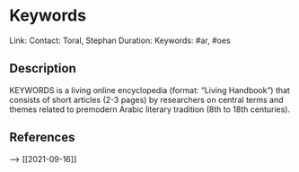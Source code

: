 # Keywords

Link:
Contact: Toral, Stephan
Duration:
Keywords: #ar, #oes

## Description
KEYWORDS is a living online encyclopedia (format: “Living Handbook”) that consists of short articles (2-3 pages) by researchers on central terms and themes related to premodern Arabic literary tradition (8th to 18th centuries). 

## References
--> [[2021-09-16]]
